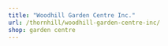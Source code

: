 ```yaml
---
title: "Woodhill Garden Centre Inc."
url: /thornhill/woodhill-garden-centre-inc/
shop: garden centre
---
```

